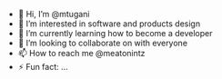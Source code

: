- 👋 Hi, I’m @mtugani
- 👀 I’m interested in  software and products design 
- 🌱 I’m currently learning how to become a developer 
- 💞️ I’m looking to collaborate on with everyone 
- 📫 How to reach me @meatonintz
- ⚡ Fun fact: ...

<!---
mtugani/mtugani is a ✨ special ✨ repository because its `README.md` (this file) appears on your GitHub profile.
You can click the Preview link to take a look at your changes.
--->
